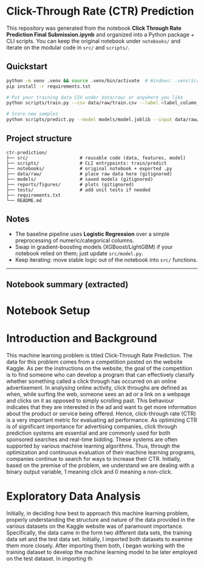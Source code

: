 # Click-Through Rate (CTR) Prediction

This repository was generated from the notebook **Click Through Rate Prediction Final Submission.ipynb** and organized into a Python package + CLI scripts.
You can keep the original notebook under `notebooks/` and iterate on the modular code in `src/` and `scripts/`.

## Quickstart

```bash
python -m venv .venv && source .venv/bin/activate  # Windows: .venv\Scripts\activate
pip install -r requirements.txt

# Put your training data CSV under data/raw/ or anywhere you like
python scripts/train.py --csv data/raw/train.csv --label <label_column_name>

# Score new samples
python scripts/predict.py --model models/model.joblib --input data/raw/test.csv --output predictions.csv
```

## Project structure

```
ctr-prediction/
├── src/                   # reusable code (data, features, model)
├── scripts/               # CLI entrypoints: train/predict
├── notebooks/             # original notebook + exported .py
├── data/raw/              # place raw data here (gitignored)
├── models/                # saved models (gitignored)
├── reports/figures/       # plots (gitignored)
├── tests/                 # add unit tests if needed
├── requirements.txt
└── README.md
```

## Notes

- The baseline pipeline uses **Logistic Regression** over a simple preprocessing of numeric/categorical columns.
- Swap in gradient-boosting models (XGBoost/LightGBM) if your notebook relied on them; just update `src/model.py`.
- Keep iterating: move stable logic out of the notebook into `src/` functions.

---

## Notebook summary (extracted)

# Notebook Setup

# Introduction and Background

This machine learning problem is titled Click-Through Rate Prediction. The data for this problem comes from a competition posted on the website Kaggle. As per the instructions on the website, the goal of the competition is to find someone who can develop a program that can effectively classify whether something called a click through has occurred on an online advertisement. In analysing online activity, click throughs are defined as when, while surfing the web, someone sees an ad or a link on a webpage and clicks on it as opposed to simply scrolling past. This behaviour indicates that they are interested in the ad and want to get more information about the product or service being offered. Hence, click-through rate (CTR) is a very important metric for evaluating ad performance. As optimizing CTR is of significant importance for advertising companies, click through prediction systems are essential and are commonly used for both sponsored searches and real-time bidding. These systems are often supported by various machine learning algorithms. Thus, through the optimization and continuous evaluation of their machine learning programs, companies continue to search for ways to increase their CTR. Initially, based on the premise of the problem, we understand we are dealing with a binary output variable, 1 meaning click and 0 meaning a non-click.

# Exploratory Data Analysis

Initially, in deciding how best to approach this machine learning problem, properly understanding the structure and nature of the data provided in the various datasets on the Kaggle website was of paramount importance. Specifically, the data came in the form two different data sets, the training data set and the test data set. Initially, I imported both datasets to examine them more closely. After importing them both, I began working with the training dataset to develop the machine learning model to be later employed on the test dataset. In importing th
